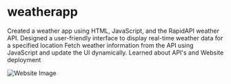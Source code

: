# weatherapp
Created a weather app using HTML, JavaScript, and the RapidAPI weather API.
Designed a user-friendly interface to display real-time weather data for a specified location Fetch weather information from the API using JavaScript and update the UI dynamically.
Learned about API's and Website deployment 

![Website Image]([image_url](https://github.com/astroboyhimanshu/weatherapp/blob/main/earth.png)https://github.com/astroboyhimanshu/weatherapp/blob/main/earth.png)

